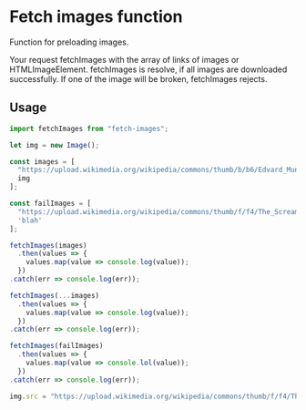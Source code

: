 # Fetch images function

Function for preloading images.

Your request fetchImages with the array of links of images or HTMLImageElement.
fetchImages is resolve, if all images are downloaded successfully.
If one of the image will be broken, fetchImages rejects.

## Usage

```javascript
import fetchImages from "fetch-images";

let img = new Image();

const images = [
  "https://upload.wikimedia.org/wikipedia/commons/thumb/b/b6/Edvard_Munch_-_The_dance_of_life_%281899-1900%29.jpg/1920px-Edvard_Munch_-_The_dance_of_life_%281899-1900%29.jpg",
  img
];

const failImages = [
  "https://upload.wikimedia.org/wikipedia/commons/thumb/f/f4/The_Scream.jpg/800px-The_Scream.jpg",
  'blah'
];

fetchImages(images)
  .then(values => {
    values.map(value => console.log(value));
  })
.catch(err => console.log(err));

fetchImages(...images)
  .then(values => {
    values.map(value => console.log(value));
  })
.catch(err => console.log(err));

fetchImages(failImages)
  .then(values => {
    values.map(value => console.lol(value));
  })
.catch(err => console.log(err));

img.src = "https://upload.wikimedia.org/wikipedia/commons/thumb/f/f4/The_Scream.jpg/800px-The_Scream.jpg";
```